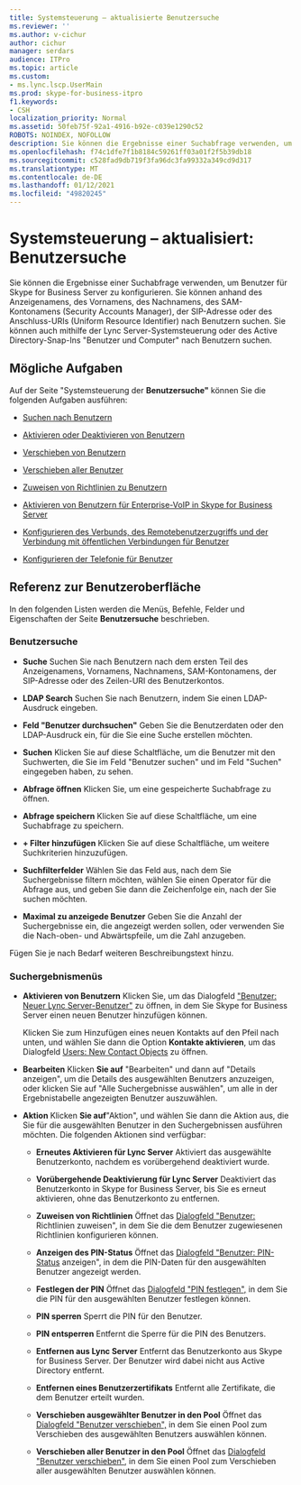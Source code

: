 ```yaml
---
title: Systemsteuerung – aktualisierte Benutzersuche
ms.reviewer: ''
ms.author: v-cichur
author: cichur
manager: serdars
audience: ITPro
ms.topic: article
ms.custom:
- ms.lync.lscp.UserMain
ms.prod: skype-for-business-itpro
f1.keywords:
- CSH
localization_priority: Normal
ms.assetid: 50feb75f-92a1-4916-b92e-c039e1290c52
ROBOTS: NOINDEX, NOFOLLOW
description: Sie können die Ergebnisse einer Suchabfrage verwenden, um Benutzer für Skype for Business Server zu konfigurieren. Sie können anhand des Anzeigenamens, des Vornamens, des Nachnamens, des SAM-Kontonamens (Security Accounts Manager), der SIP-Adresse oder des Anschluss-URIs (Uniform Resource Identifier) nach Benutzern suchen. Sie können auch mithilfe der Lync Server-Systemsteuerung oder des Active Directory-Snap-Ins "Benutzer und Computer" nach Benutzern suchen.
ms.openlocfilehash: f74c1dfe7f1b8184c59261ff03a01f2f5b39db18
ms.sourcegitcommit: c528fad9db719f3fa96dc3fa99332a349cd9d317
ms.translationtype: MT
ms.contentlocale: de-DE
ms.lasthandoff: 01/12/2021
ms.locfileid: "49820245"
---
```

# <a name="control-panel---updated-user-search"></a>Systemsteuerung – aktualisiert: Benutzersuche

Sie können die Ergebnisse einer Suchabfrage verwenden, um Benutzer für Skype for Business Server zu konfigurieren. Sie können anhand des Anzeigenamens, des Vornamens, des Nachnamens, des SAM-Kontonamens (Security Accounts Manager), der SIP-Adresse oder des Anschluss-URIs (Uniform Resource Identifier) nach Benutzern suchen. Sie können auch mithilfe der Lync Server-Systemsteuerung oder des Active Directory-Snap-Ins "Benutzer und Computer" nach Benutzern suchen.

## <a name="tasks-you-can-perform"></a>Mögliche Aufgaben

Auf der Seite "Systemsteuerung der **Benutzersuche"** können Sie die folgenden Aufgaben ausführen:

- [Suchen nach Benutzern](https://technet.microsoft.com/library/3b9f6f55-d7a9-46ae-8e10-f221ba0d3bb5.aspx)

- [Aktivieren oder Deaktivieren von Benutzern](https://technet.microsoft.com/library/12497d00-f665-4a97-be68-854c5a8be4fc.aspx)

- [Verschieben von Benutzern](ms.lync.lscp.UserMove.md)

- [Verschieben aller Benutzer](ms.lync.lscp.UserMoveAll.md)

- [Zuweisen von Richtlinien zu Benutzern](https://technet.microsoft.com/library/a4ed0120-d9e5-4eb2-acfd-8de2cb503652.aspx)

- [Aktivieren von Benutzern für Enterprise-VoIP in Skype for Business Server](../../../deploy/deploy-enterprise-voice/enable-users-for-enterprise-voice.md)

- [Konfigurieren des Verbunds, des Remotebenutzerzugriffs und der Verbindung mit öffentlichen Verbindungen für Benutzer](https://technet.microsoft.com/library/736fcaad-9f95-4896-b767-e199d86a00a4.aspx)

- [Konfigurieren der Telefonie für Benutzer](https://technet.microsoft.com/library/4546432e-c839-4517-a2c5-bc0d4d8c6a03.aspx)



## <a name="ui-reference"></a>Referenz zur Benutzeroberfläche

In den folgenden Listen werden die Menüs, Befehle, Felder und Eigenschaften der Seite **Benutzersuche** beschrieben.

### <a name="user-search"></a>Benutzersuche

- **Suche** Suchen Sie nach Benutzern nach dem ersten Teil des Anzeigenamens, Vornamens, Nachnamens, SAM-Kontonamens, der SIP-Adresse oder des Zeilen-URI des Benutzerkontos.

- **LDAP Search** Suchen Sie nach Benutzern, indem Sie einen LDAP-Ausdruck eingeben.

- **Feld "Benutzer durchsuchen"** Geben Sie die Benutzerdaten oder den LDAP-Ausdruck ein, für die Sie eine Suche erstellen möchten.

- **Suchen** Klicken Sie auf diese Schaltfläche, um die  Benutzer mit den Suchwerten, die Sie im Feld "Benutzer suchen" und im Feld "Suchen" eingegeben haben, zu sehen.

- **Abfrage öffnen** Klicken Sie, um eine gespeicherte Suchabfrage zu öffnen.

- **Abfrage speichern** Klicken Sie auf diese Schaltfläche, um eine Suchabfrage zu speichern.

- **+ Filter hinzufügen** Klicken Sie auf diese Schaltfläche, um weitere Suchkriterien hinzuzufügen.

- **Suchfilterfelder** Wählen Sie das Feld aus, nach dem Sie Suchergebnisse filtern möchten, wählen Sie einen Operator für die Abfrage aus, und geben Sie dann die Zeichenfolge ein, nach der Sie suchen möchten.

- **Maximal zu anzeigede Benutzer** Geben Sie die Anzahl der Suchergebnisse ein, die angezeigt werden sollen, oder verwenden Sie die Nach-oben- und Abwärtspfeile, um die Zahl anzugeben.

Fügen Sie je nach Bedarf weiteren Beschreibungstext hinzu.

### <a name="search-results-menus"></a>Suchergebnismenüs

- **Aktivieren von Benutzern** Klicken Sie, um das Dialogfeld ["Benutzer: Neuer Lync Server-Benutzer"](ms.lync.lscp.UserNew.md) zu öffnen, in dem Sie Skype for Business Server einen neuen Benutzer hinzufügen können.

    Klicken Sie zum Hinzufügen eines neuen Kontakts auf den Pfeil nach unten, und wählen Sie dann die Option **Kontakte aktivieren**, um das Dialogfeld [Users: New Contact Objects](ms.lync.lscp.UserNewContact.md) zu öffnen.

- **Bearbeiten** Klicken **Sie auf**  "Bearbeiten" und dann auf "Details  anzeigen", um die Details des ausgewählten Benutzers anzuzeigen, oder klicken Sie auf "Alle Suchergebnisse auswählen", um alle in der Ergebnistabelle angezeigten Benutzer auszuwählen.

- **Aktion** Klicken **Sie auf**"Aktion", und wählen Sie dann die Aktion aus, die Sie für die ausgewählten Benutzer in den Suchergebnissen ausführen möchten. Die folgenden Aktionen sind verfügbar:

  - **Erneutes Aktivieren für Lync Server** Aktiviert das ausgewählte Benutzerkonto, nachdem es vorübergehend deaktiviert wurde.

  - **Vorübergehende Deaktivierung für Lync Server** Deaktiviert das Benutzerkonto in Skype for Business Server, bis Sie es erneut aktivieren, ohne das Benutzerkonto zu entfernen.

  - **Zuweisen von Richtlinien** Öffnet das [Dialogfeld "Benutzer:](ms.lync.lscp.UserAssignPolicy.md) Richtlinien zuweisen", in dem Sie die dem Benutzer zugewiesenen Richtlinien konfigurieren können.

  - **Anzeigen des PIN-Status** Öffnet das [Dialogfeld "Benutzer: PIN-Status](ms.lync.lscp.UserViewPin.md) anzeigen", in dem die PIN-Daten für den ausgewählten Benutzer angezeigt werden.

  - **Festlegen der PIN** Öffnet das [Dialogfeld "PIN festlegen",](ms.lync.lscp.UserSetPin.md) in dem Sie die PIN für den ausgewählten Benutzer festlegen können.

  - **PIN sperren** Sperrt die PIN für den Benutzer.

  - **PIN entsperren** Entfernt die Sperre für die PIN des Benutzers.

  - **Entfernen aus Lync Server** Entfernt das Benutzerkonto aus Skype for Business Server. Der Benutzer wird dabei nicht aus Active Directory entfernt.

  - **Entfernen eines Benutzerzertifikats** Entfernt alle Zertifikate, die dem Benutzer erteilt wurden.

  - **Verschieben ausgewählter Benutzer in den Pool** Öffnet das [Dialogfeld "Benutzer verschieben",](ms.lync.lscp.UserMove.md) in dem Sie einen Pool zum Verschieben des ausgewählten Benutzers auswählen können.

  - **Verschieben aller Benutzer in den Pool** Öffnet das [Dialogfeld "Benutzer verschieben",](ms.lync.lscp.UserMove.md) in dem Sie einen Pool zum Verschieben aller ausgewählten Benutzer auswählen können.


